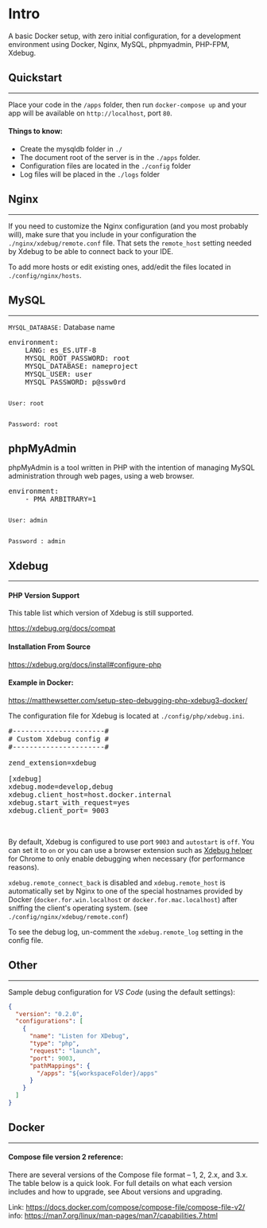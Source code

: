 # Intro

A basic Docker setup, with zero initial configuration, for a development environment using Docker, Nginx, MySQL, phpmyadmin, PHP-FPM, Xdebug.

## Quickstart

---

Place your code in the `/apps` folder, then run `docker-compose up` and your app will be available on `http://localhost`, port `80`.

#### Things to know:

- Create the mysqldb folder in `./`
- The document root of the server is in the `./apps` folder.
- Configuration files are located in the `./config` folder
- Log files will be placed in the `./logs` folder

## Nginx

---

If you need to customize the Nginx configuration (and you most probably will), make sure that you include in your configuration the `./nginx/xdebug/remote.conf` file. That sets the `remote_host` setting needed by Xdebug to be able to connect back to your IDE.

To add more hosts or edit existing ones, add/edit the files located in `./config/nginx/hosts`.

## MySQL

---

`MYSQL_DATABASE:` Database name

<pre>
environment:
	LANG: es_ES.UTF-8
	MYSQL_ROOT_PASSWORD: root
	MYSQL_DATABASE: nameproject
	MYSQL_USER: user
	MYSQL_PASSWORD: p@ssw0rd
</pre>

<code>
User: root

Password: root
</code>

## phpMyAdmin

phpMyAdmin is a tool written in PHP with the intention of managing MySQL administration through web pages, using a web browser.

<pre>
environment:
	- PMA_ARBITRARY=1
</pre>

<code>
User: admin

Password : admin
</code>

## Xdebug

---

#### PHP Version Support

This table list which version of Xdebug is still supported.

https://xdebug.org/docs/compat

#### Installation From Source

https://xdebug.org/docs/install#configure-php

#### Example in Docker:

https://matthewsetter.com/setup-step-debugging-php-xdebug3-docker/

The configuration file for Xdebug is located at `./config/php/xdebug.ini`.

<pre>
#----------------------#
# Custom Xdebug config #
#----------------------#

zend_extension=xdebug

[xdebug]
xdebug.mode=develop,debug
xdebug.client_host=host.docker.internal
xdebug.start_with_request=yes
xdebug.client_port= 9003


</pre>

By default, Xdebug is configured to use port `9003` and `autostart` is `off`. You can set it to `on` or you can use a browser extension such as [Xdebug helper](https://chrome.google.com/webstore/detail/xdebug-helper/eadndfjplgieldjbigjakmdgkmoaaaoc) for Chrome to only enable debugging when necessary (for performance reasons).

`xdebug.remote_connect_back` is disabled and `xdebug.remote_host` is automatically set by Nginx to one of the special hostnames provided by Docker (`docker.for.win.localhost` or `docker.for.mac.localhost`) after sniffing the client's operating system. (see `./config/nginx/xdebug/remote.conf`)

To see the debug log, un-comment the `xdebug.remote_log` setting in the config file.

## Other

---

<!--  -->

Sample debug configuration for _VS Code_ (using the default settings):

```json
{
  "version": "0.2.0",
  "configurations": [
    {
      "name": "Listen for XDebug",
      "type": "php",
      "request": "launch",
      "port": 9003,
      "pathMappings": {
        "/apps": "${workspaceFolder}/apps"
      }
    }
  ]
}
```

## Docker

---

#### Compose file version 2 reference:

There are several versions of the Compose file format – 1, 2, 2.x, and 3.x. The table below is a quick look. For full details on what each version includes and how to upgrade, see About versions and upgrading.

Link: https://docs.docker.com/compose/compose-file/compose-file-v2/
<br>
info: https://man7.org/linux/man-pages/man7/capabilities.7.html
